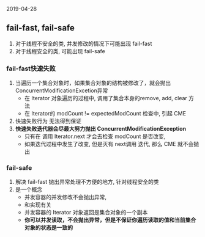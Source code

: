 2019-04-28

## fail-fast, fail-safe
1. 对于线程不安全的类, 并发修改的情况下可能出现 fail-fast
2. 对于线程安全的类, 可能出现 fail-safe

### fail-fast快速失败
1. 当遍历一个集合对象时，如果集合对象的结构被修改了，就会抛出ConcurrentModificationExcetion异常
    - 在 Iterator 对象遍历的过程中, 调用了集合本身的remove, add, clear 方法
    - 在 Iterator的 modCount != expectedModCount 检查中, 引起 CME
2. 快速失败行为 无法得到保证 
3. **快速失败迭代器会尽最大努力抛出 ConcurrentModificationException**
    - 只有在 调用 Iterator.next 才会去检查 modCount 是否改变, 
    - 如果迭代过程中发生了改变, 但是灭有 next调用 迭代, 那么 CME 就不会抛出

### fail-safe
1. 解决 fail-fast 抛出异常处理不方便的地方, 针对线程安全的类
2. 是一个概念
    - 并发容器的并发修改不会抛出异常, 
    - 和实现有关
    - 并发容器的 Iterator 对象返回是集合对象的一个副本 
    - **你可以并发读取，不会抛出异常，但是不保证你遍历读取的值和当前集合对象的状态是一致的**